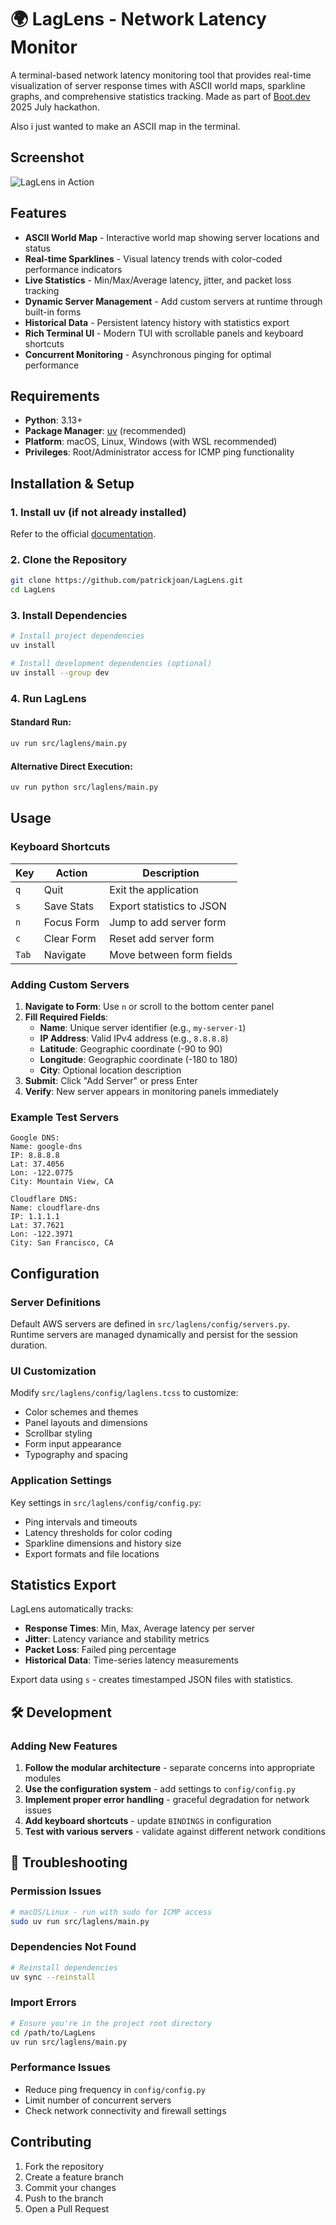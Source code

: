 # 🌍 LagLens - Network Latency Monitor

A terminal-based network latency monitoring tool that provides real-time visualization of server response times with ASCII world maps, sparkline graphs, and comprehensive statistics tracking. Made as part of [Boot.dev](https://www.boot.dev/ "Learn Backend Development") 2025 July hackathon.

Also i just wanted to make an ASCII map in the terminal.

## Screenshot

![LagLens in Action](assets/Screenshot.png)

## Features

- **ASCII World Map** - Interactive world map showing server locations and status
- **Real-time Sparklines** - Visual latency trends with color-coded performance indicators
- **Live Statistics** - Min/Max/Average latency, jitter, and packet loss tracking
- **Dynamic Server Management** - Add custom servers at runtime through built-in forms
- **Historical Data** - Persistent latency history with statistics export
- **Rich Terminal UI** - Modern TUI with scrollable panels and keyboard shortcuts
- **Concurrent Monitoring** - Asynchronous pinging for optimal performance


## Requirements

- **Python**: 3.13+
- **Package Manager**: [uv](https://docs.astral.sh/uv/) (recommended)
- **Platform**: macOS, Linux, Windows (with WSL recommended)
- **Privileges**: Root/Administrator access for ICMP ping functionality

## Installation & Setup

### 1. Install uv (if not already installed)

Refer to the official [documentation](https://docs.astral.sh/uv/getting-started/installation/).

### 2. Clone the Repository

```bash
git clone https://github.com/patrickjoan/LagLens.git
cd LagLens
```

### 3. Install Dependencies

```bash
# Install project dependencies
uv install

# Install development dependencies (optional)
uv install --group dev
```

### 4. Run LagLens

#### Standard Run:
```bash
uv run src/laglens/main.py
```

#### Alternative Direct Execution:
```bash
uv run python src/laglens/main.py
```

##  Usage

### Keyboard Shortcuts

| Key | Action | Description |
|-----|--------|-------------|
| `q` | Quit | Exit the application |
| `s` | Save Stats | Export statistics to JSON |
| `n` | Focus Form | Jump to add server form |
| `c` | Clear Form | Reset add server form |
| `Tab` | Navigate | Move between form fields |

### Adding Custom Servers

1. **Navigate to Form**: Use `n` or scroll to the bottom center panel
2. **Fill Required Fields**:
   - **Name**: Unique server identifier (e.g., `my-server-1`)
   - **IP Address**: Valid IPv4 address (e.g., `8.8.8.8`)
   - **Latitude**: Geographic coordinate (-90 to 90)
   - **Longitude**: Geographic coordinate (-180 to 180)
   - **City**: Optional location description
3. **Submit**: Click "Add Server" or press Enter
4. **Verify**: New server appears in monitoring panels immediately

### Example Test Servers

```
Google DNS:
Name: google-dns
IP: 8.8.8.8
Lat: 37.4056
Lon: -122.0775
City: Mountain View, CA

Cloudflare DNS:
Name: cloudflare-dns  
IP: 1.1.1.1
Lat: 37.7621
Lon: -122.3971
City: San Francisco, CA
```

## Configuration

### Server Definitions

Default AWS servers are defined in `src/laglens/config/servers.py`. Runtime servers are managed dynamically and persist for the session duration.

### UI Customization

Modify `src/laglens/config/laglens.tcss` to customize:
- Color schemes and themes
- Panel layouts and dimensions  
- Scrollbar styling
- Form input appearance
- Typography and spacing

### Application Settings

Key settings in `src/laglens/config/config.py`:
- Ping intervals and timeouts
- Latency thresholds for color coding
- Sparkline dimensions and history size
- Export formats and file locations

## Statistics Export

LagLens automatically tracks:
- **Response Times**: Min, Max, Average latency per server
- **Jitter**: Latency variance and stability metrics
- **Packet Loss**: Failed ping percentage
- **Historical Data**: Time-series latency measurements

Export data using `s` - creates timestamped JSON files with statistics.

## 🛠️ Development

### Adding New Features

1. **Follow the modular architecture** - separate concerns into appropriate modules
2. **Use the configuration system** - add settings to `config/config.py`
3. **Implement proper error handling** - graceful degradation for network issues
4. **Add keyboard shortcuts** - update `BINDINGS` in configuration
5. **Test with various servers** - validate against different network conditions

## 🐛 Troubleshooting

### Permission Issues
```bash
# macOS/Linux - run with sudo for ICMP access
sudo uv run src/laglens/main.py
```

### Dependencies Not Found
```bash
# Reinstall dependencies
uv sync --reinstall
```

### Import Errors
```bash
# Ensure you're in the project root directory
cd /path/to/LagLens
uv run src/laglens/main.py
```

### Performance Issues
- Reduce ping frequency in `config/config.py`
- Limit number of concurrent servers
- Check network connectivity and firewall settings

## Contributing

1. Fork the repository
2. Create a feature branch
3. Commit your changes
4. Push to the branch
5. Open a Pull Request

